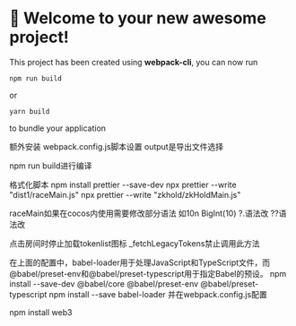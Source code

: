 # 🚀 Welcome to your new awesome project!

This project has been created using **webpack-cli**, you can now run

```
npm run build
```

or

```
yarn build
```

to bundle your application

额外安装
webpack.config.js脚本设置
output是导出文件选择

npm run build进行编译

格式化脚本
npm install prettier --save-dev
npx prettier --write "dist1/raceMain.js"
npx prettier --write "zkhold/zkHoldMain.js"

raceMain如果在cocos内使用需要修改部分语法
如10n BigInt(10)
?.语法改
??语法改

点击房间时停止加载tokenlist图标
_fetchLegacyTokens禁止调用此方法




在上面的配置中，babel-loader用于处理JavaScript和TypeScript文件，而@babel/preset-env和@babel/preset-typescript用于指定Babel的预设。
npm install --save-dev @babel/core @babel/preset-env @babel/preset-typescript
npm install --save babel-loader
并在webpack.config.js配置

npm install web3

